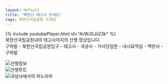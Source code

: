 ```yaml
---
layout: default
title: "북한산 태고사 트레킹"
tags: 북한산국립공원 트레킹
---
```


{% include youtubePlayer.html id="ArWJSJii23k" %}
<br/>
북한산국립공원내의 태고사까지의 산행 영상입니다.
<br/>
구파발 - 북한산국립공원입구 - 태고사 - 국녕사 - 가사당암문 - 내시묘역길 - 백련사 - 구파발
<br/>

![산행정보](/images/2021-06-19-북한산-태고사-트레킹/IMG_5743.JPG)<br>
![산행루트](/images/2021-06-19-북한산-태고사-트레킹/IMG_5744.JPG)<br>
![국녕사에서의 파노라마](/images/2021-06-19-북한산-태고사-트레킹/IMG_5761.jpg)
